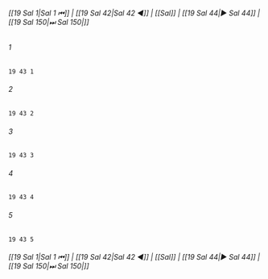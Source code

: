 
###### [[19 Sal 1|Sal 1 ⏮]] | [[19 Sal 42|Sal 42 ◀]] | [[Sal]] | [[19 Sal 44|▶ Sal 44]] | [[19 Sal 150|⏭ Sal 150|]]

###### 1
``` verse
19 43 1 
```
###### 2
``` verse
19 43 2 
```
###### 3
``` verse
19 43 3 
```
###### 4
``` verse
19 43 4 
```
###### 5
``` verse
19 43 5 
```

###### [[19 Sal 1|Sal 1 ⏮]] | [[19 Sal 42|Sal 42 ◀]] | [[Sal]] | [[19 Sal 44|▶ Sal 44]] | [[19 Sal 150|⏭ Sal 150|]]

